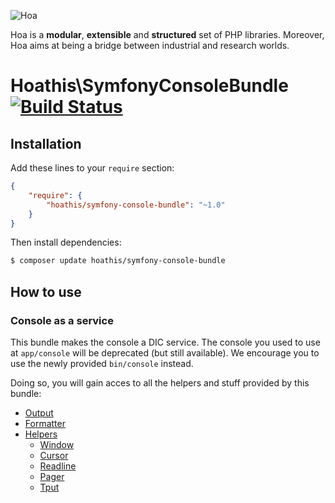 ![Hoa](http://static.hoa-project.net/Image/Hoa_small.png)

Hoa is a **modular**, **extensible** and **structured** set of PHP libraries.
Moreover, Hoa aims at being a bridge between industrial and research worlds.

# Hoathis\SymfonyConsoleBundle [![Build Status](https://travis-ci.org/hoaproject/Contributions-Symfony-ConsoleBundle.png?branch=master)](https://travis-ci.org/hoaproject/Contributions-Symfony-ConsoleBundle)

## Installation

Add these lines to your `require` section:

```json
{
    "require": {
        "hoathis/symfony-console-bundle": "~1.0"
    }
}
```

Then install dependencies:

```sh
$ composer update hoathis/symfony-console-bundle
```

## How to use

### Console as a service

This bundle makes the console a DIC service. The console you used to use at `app/console` will be deprecated (but still available).
We encourage you to use the newly provided `bin/console` instead.

Doing so, you will gain acces to all the helpers and stuff provided by this bundle:

* [Output](#output)
* [Formatter](#formatter)
* [Helpers](#helpers)
  * [Window](#window)
  * [Cursor](#cursor)
  * [Readline](#readline)
  * [Pager](#pager)
  * [Tput](#tput)
